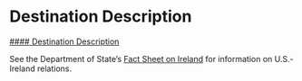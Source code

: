 # Destination Description

[#### Destination Description](javascript:void(0); "Destination Description")

See the Department of State’s [Fact Sheet on Ireland](https://www.state.gov/countries-areas/ireland/) for information on U.S.-Ireland relations.